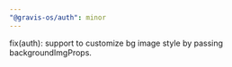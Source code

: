 ```yaml
---
"@gravis-os/auth": minor
---
```


fix(auth): support to customize bg image style by passing backgroundImgProps.
